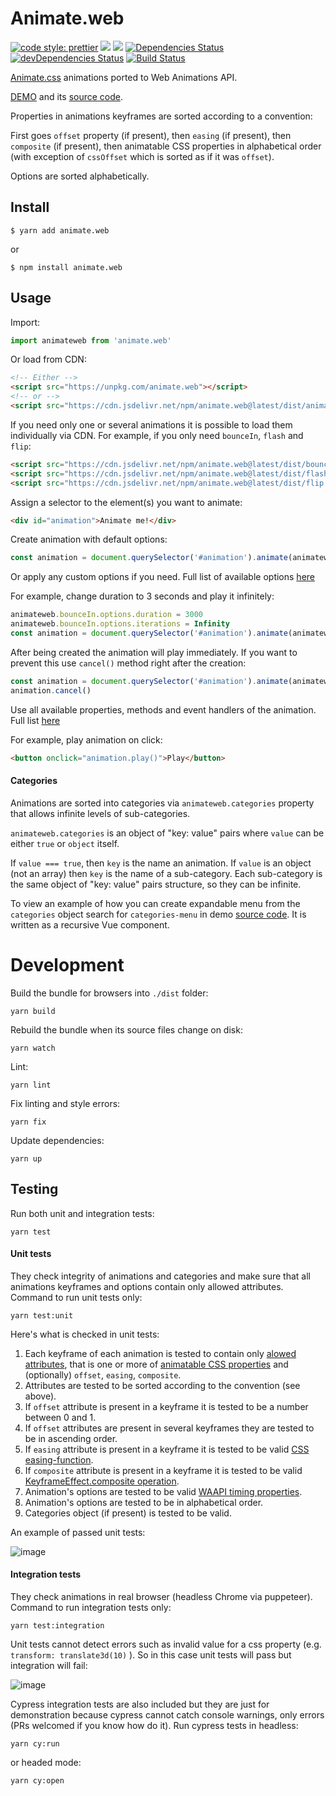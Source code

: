 # Animate.web

[![code style: prettier](https://img.shields.io/badge/code_style-prettier-ff69b4.svg?style=flat-square)](https://github.com/prettier/prettier)
[![](https://img.shields.io/npm/v/animate.web.svg)](https://www.npmjs.com/package/animate.web)
[![](https://img.shields.io/bundlephobia/minzip/animate.web.svg)](https://bundlephobia.com/result?p=animate.web)
[![Dependencies Status](https://david-dm.org/webanimate/animate.web.svg?theme=shields.io)](https://david-dm.org/webanimate/animate.web)
[![devDependencies Status](https://david-dm.org/webanimate/animate.web/dev-status.svg?theme=shields.io)](https://david-dm.org/webanimate/animate.web?type=dev)
[![Build Status](https://travis-ci.org/webanimate/animate.web.svg?branch=master)](https://travis-ci.org/webanimate/animate.web)

[Animate.css](https://github.com/daneden/animate.css) animations ported to Web Animations API.

[DEMO](https://webanimate.github.io/animate.web/) and its [source code](https://github.com/webanimate/animate.web/blob/master/index.html).

Properties in animations keyframes are sorted according to a convention:

First goes `offset` property (if present), then `easing` (if present), then `composite` (if present), then animatable CSS properties in alphabetical order (with exception of `cssOffset` which is sorted as if it was `offset`).

Options are sorted alphabetically.

## Install

```
$ yarn add animate.web
```

or

```
$ npm install animate.web
```

## Usage

Import:

```javascript
import animateweb from 'animate.web'
```

Or load from CDN:

```html
<!-- Either -->
<script src="https://unpkg.com/animate.web"></script>
<!-- or -->
<script src="https://cdn.jsdelivr.net/npm/animate.web@latest/dist/animate.web.js"></script>
```

If you need only one or several animations it is possible to load them individually via CDN. For example, if you only need `bounceIn`, `flash` and `flip`:

```html
<script src="https://cdn.jsdelivr.net/npm/animate.web@latest/dist/bounceIn.js"></script>
<script src="https://cdn.jsdelivr.net/npm/animate.web@latest/dist/flash.js"></script>
<script src="https://cdn.jsdelivr.net/npm/animate.web@latest/dist/flip.js"></script>
```

Assign a selector to the element(s) you want to animate:

```html
<div id="animation">Animate me!</div>
```

Create animation with default options:

```javascript
const animation = document.querySelector('#animation').animate(animateweb.bounceIn.keyframes, animateweb.bounceIn.options)
```

Or apply any custom options if you need. Full list of available options [here](https://developer.mozilla.org/en-US/docs/Web/API/Element/animate)

For example, change duration to 3 seconds and play it infinitely:

```javascript
animateweb.bounceIn.options.duration = 3000
animateweb.bounceIn.options.iterations = Infinity
const animation = document.querySelector('#animation').animate(animateweb.bounceIn.keyframes, animateweb.bounceIn.options)
```

After being created the animation will play immediately. If you want to prevent this use `cancel()` method right after the creation:

```javascript
const animation = document.querySelector('#animation').animate(animateweb.bounceIn.keyframes, animateweb.bounceIn.options)
animation.cancel()
```

Use all available properties, methods and event handlers of the animation. Full list [here](https://developer.mozilla.org/en-US/docs/Web/API/Animation)

For example, play animation on click:

```html
<button onclick="animation.play()">Play</button>
```

#### Categories

Animations are sorted into categories via `animateweb.categories` property that allows infinite levels of sub-categories.

`animateweb.categories` is an object of "key: value" pairs where `value` can be either `true` or `object` itself.

If `value === true`, then `key` is the name an animation. If `value` is an object (not an array) then `key` is the name of a sub-category. Each sub-category is the same object of "key: value" pairs structure, so they can be infinite.

To view an example of how you can create expandable menu from the `categories` object search for `categories-menu` in demo [source code](https://github.com/webanimate/animate.web/blob/master/index.html). It is written as a recursive Vue component.

# Development

Build the bundle for browsers into `./dist` folder:

```shell script
yarn build
```

Rebuild the bundle when its source files change on disk:

```shell script
yarn watch
```

Lint:

```shell script
yarn lint
```

Fix linting and style errors:

```shell script
yarn fix
```

Update dependencies:

```shell script
yarn up
```

## Testing

Run both unit and integration tests:

```shell script
yarn test
```

#### Unit tests

They check integrity of animations and categories and make sure that all animations keyframes and options contain only allowed attributes. Command to run unit tests only:

```shell script
yarn test:unit
```

Here's what is checked in unit tests:

1. Each keyframe of each animation is tested to contain only [alowed attributes](https://developer.mozilla.org/en-US/docs/Web/API/Web_Animations_API/Keyframe_Formats), that is one or more of [animatable CSS properties](https://www.npmjs.com/package/animatable-properties) and (optionally) `offset`, `easing`, `composite`.
1. Attributes are tested to be sorted according to the convention (see above).
1. If `offset` attribute is present in a keyframe it is tested to be a number between 0 and 1.
1. If `offset` attributes are present in several keyframes they are tested to be in ascending order.
1. If `easing` attribute is present in a keyframe it is tested to be valid [CSS easing-function](https://developer.mozilla.org/en-US/docs/Web/CSS/easing-function).
1. If `composite` attribute is present in a keyframe it is tested to be valid [KeyframeEffect.composite operation](https://developer.mozilla.org/en-US/docs/Web/API/KeyframeEffect/composite).
1. Animation's options are tested to be valid [WAAPI timing properties](https://www.npmjs.com/package/waapi-timing-properties).
1. Animation's options are tested to be in alphabetical order.
1. Categories object (if present) is tested to be valid.

An example of passed unit tests:

![image](https://user-images.githubusercontent.com/60752454/76498866-63054700-6446-11ea-8e68-c139bb0e7134.png)

#### Integration tests

They check animations in real browser (headless Chrome via puppeteer). Command to run integration tests only:

```shell script
yarn test:integration
```

Unit tests cannot detect errors such as invalid value for a css property (e.g. `transform: translate3d(10)` ). So in this case unit tests will pass but integration will fail:

![image](https://user-images.githubusercontent.com/60752454/77083544-5d8b9c00-6a06-11ea-9508-e9e3893e56ea.png)

Cypress integration tests are also included but they are just for demonstration because cypress cannot catch console warnings, only errors (PRs welcomed if you know how do it).
Run cypress tests in headless:

```shell script
yarn cy:run
```

or headed mode:

```shell script
yarn cy:open
```
